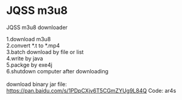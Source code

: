 # JQSS m3u8

JQSS m3u8 downloader

1.download m3u8 <br>
2.convert *.t to *.mp4 <br>
3.batch download by file or list <br>
4.write by java <br>
5.packge by exe4j <br>
6.shutdown computer after downloading <br>
<br>
download binary jar file:  https://pan.baidu.com/s/1PDpCXjv6T5CGmZYUg9L84Q Code: ar4s
